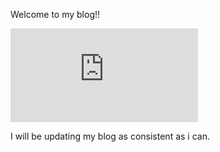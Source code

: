 Welcome to my blog!!


![flowers](https://resizepixel.b-cdn.net/cdn/v215/js/pages/download/app.min.js?v=FXjhjtonijMgHv2wTSIr8DNEFPIvAMUp21VXlJi9lag)


I will be updating my blog as consistent as i can. 